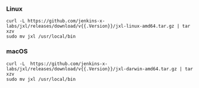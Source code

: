 ### Linux

```shell
curl -L https://github.com/jenkins-x-labs/jxl/releases/download/v{{.Version}}/jxl-linux-amd64.tar.gz | tar xzv 
sudo mv jxl /usr/local/bin
```

### macOS

```shell
curl -L  https://github.com/jenkins-x-labs/jxl/releases/download/v{{.Version}}/jxl-darwin-amd64.tar.gz | tar xzv
sudo mv jxl /usr/local/bin
```

